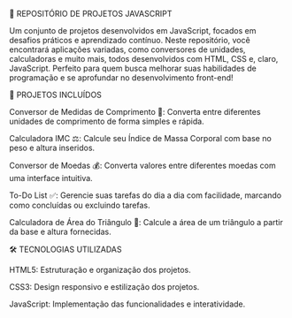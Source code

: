 🚀 REPOSITÓRIO DE PROJETOS JAVASCRIPT 

Um conjunto de projetos desenvolvidos em JavaScript, focados em desafios práticos e aprendizado contínuo. Neste repositório, você encontrará aplicações variadas, como conversores de unidades, calculadoras e muito mais, todos desenvolvidos com HTML, CSS e, claro, JavaScript. Perfeito para quem busca melhorar suas habilidades de programação e se aprofundar no desenvolvimento front-end!

🎯 PROJETOS INCLUÍDOS

Conversor de Medidas de Comprimento 📏: Converta entre diferentes unidades de comprimento de forma simples e rápida.

Calculadora IMC ⚖️: Calcule seu Índice de Massa Corporal com base no peso e altura inseridos.

Conversor de Moedas 💰: Converta valores entre diferentes moedas com uma interface intuitiva.

To-Do List ✅: Gerencie suas tarefas do dia a dia com facilidade, marcando como concluídas ou excluindo tarefas.

Calculadora de Área do Triângulo 🔺: Calcule a área de um triângulo a partir da base e altura fornecidas.

🛠️ TECNOLOGIAS UTILIZADAS

HTML5: Estruturação e organização dos projetos.

CSS3: Design responsivo e estilização dos projetos.

JavaScript: Implementação das funcionalidades e interatividade.
